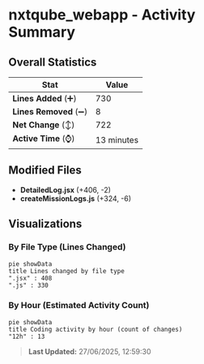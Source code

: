 # nxtqube_webapp - Activity Summary 

## Overall Statistics

| Stat                   | Value                                                             |
| ---------------------- | ----------------------------------------------------------------- |
| **Lines Added** (➕)   | 730                                          |
| **Lines Removed** (➖) | 8                                        |
| **Net Change** (↕)    | 722                |
| **Active Time** (⌚)   | 13 minutes |


## Modified Files
- **DetailedLog.jsx** (+406, -2)
- **createMissionLogs.js** (+324, -6)

## Visualizations

### By File Type (Lines Changed)

```mermaid
pie showData
title Lines changed by file type
".jsx" : 408
".js" : 330
```

### By Hour (Estimated Activity Count)

```mermaid
pie showData
title Coding activity by hour (count of changes)
"12h" : 13
```


> **Last Updated:** 27/06/2025, 12:59:30